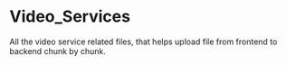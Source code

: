 # Video_Services
All the video service related files, that helps upload file from frontend to backend chunk by chunk.
